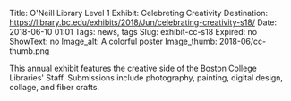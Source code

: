 Title: O'Neill Library Level 1 Exhibit: Celebreting Creativity 
Destination: https://library.bc.edu/exhibits/2018/Jun/celebrating-creativity-s18/
Date: 2018-06-10 01:01 
Tags: news, tags 
Slug: exhibit-cc-s18
Expired: no
ShowText: no
Image_alt: A colorful poster
Image_thumb: 2018-06/cc-thumb.png

This annual exhibit features the creative side of the Boston College Libraries' Staff. Submissions include photography, painting, digital design, collage, and fiber crafts.